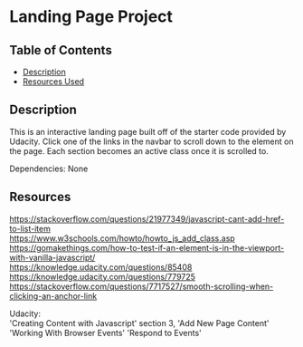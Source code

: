 # Landing Page Project

## Table of Contents

* [Description](#description)
* [Resources Used](#resources)

## Description

This is an interactive landing page built off of the starter code provided by Udacity. Click one of the links in the navbar to scroll down to the element on the page. Each section becomes an active class once it is scrolled to. 

Dependencies: None

## Resources 

https://stackoverflow.com/questions/21977349/javascript-cant-add-href-to-list-item <br>
https://www.w3schools.com/howto/howto_js_add_class.asp <br>
https://gomakethings.com/how-to-test-if-an-element-is-in-the-viewport-with-vanilla-javascript/ <br>
https://knowledge.udacity.com/questions/85408 <br>
https://knowledge.udacity.com/questions/779725 <br>
https://stackoverflow.com/questions/7717527/smooth-scrolling-when-clicking-an-anchor-link <br>

Udacity: <br>
'Creating Content with Javascript' section 3, 'Add New Page Content' <br>
'Working With Browser Events' 'Respond to Events'<br>
